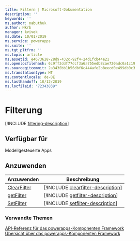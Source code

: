 ```yaml
---
title: Filtern | Microsoft-Dokumentation
description: ''
keywords: ''
ms.author: nabuthuk
author: Nkrb
manager: kvivek
ms.date: 10/01/2019
ms.service: powerapps
ms.suite: ''
ms.tgt_pltfrm: ''
ms.topic: article
ms.assetid: e4673628-28d9-432c-92f4-24d1fcb44e21
ms.openlocfilehash: 6c9ff2ddf77dcf3a6a755edb8cae720adc0a1c19
ms.sourcegitcommit: 2a3430bb1b56dbf6c444afe2b8eecd0e499db0c3
ms.translationtype: HT
ms.contentlocale: de-DE
ms.lasthandoff: 10/12/2019
ms.locfileid: "72343839"
---
```

# <a name="filtering"></a>Filterung

[!INCLUDE [filtering-description](includes/filtering-description.md)]

## <a name="available-for"></a>Verfügbar für 

Modellgesteuerte Apps

## <a name="methods"></a>Anzuwenden

|Anzuwenden | Beschreibung | 
| ------------- |-------------|
|[ClearFilter](filtering/clearfilter.md)|[!INCLUDE [clearfilter-description](filtering/includes/clearfilter-description.md)]|
|[getFilter](filtering/getfilter.md)|[!INCLUDE [getfilter-description](filtering/includes/getfilter-description.md)]|
|[SetFilter](filtering/setfilter.md)|[!INCLUDE [setfilter-description](filtering/includes/setfilter-description.md)]|

### <a name="related-topics"></a>Verwandte Themen

[API-Referenz für das powerapps-Komponenten Framework](../reference/index.md)<br/>
[Übersicht über das powerapps-Komponenten Framework](../overview.md)